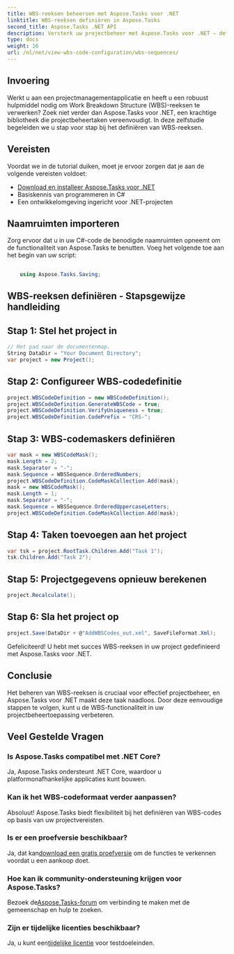 ```yaml
---
title: WBS-reeksen beheersen met Aspose.Tasks voor .NET
linktitle: WBS-reeksen definiëren in Aspose.Tasks
second_title: Aspose.Tasks .NET API
description: Versterk uw projectbeheer met Aspose.Tasks voor .NET – definieer naadloos WBS-reeksen en verbeter moeiteloos de efficiëntie. #Aspose #Taken #MS-project
type: docs
weight: 16
url: /nl/net/view-wbs-code-configuration/wbs-sequences/
---
```

## Invoering
Werkt u aan een projectmanagementapplicatie en heeft u een robuust hulpmiddel nodig om Work Breakdown Structure (WBS)-reeksen te verwerken? Zoek niet verder dan Aspose.Tasks voor .NET, een krachtige bibliotheek die projectbeheertaken vereenvoudigt. In deze zelfstudie begeleiden we u stap voor stap bij het definiëren van WBS-reeksen.
## Vereisten
Voordat we in de tutorial duiken, moet je ervoor zorgen dat je aan de volgende vereisten voldoet:
- [Download en installeer Aspose.Tasks voor .NET](https://releases.aspose.com/tasks/net/)
- Basiskennis van programmeren in C#
- Een ontwikkelomgeving ingericht voor .NET-projecten
## Naamruimten importeren
Zorg ervoor dat u in uw C#-code de benodigde naamruimten opneemt om de functionaliteit van Aspose.Tasks te benutten. Voeg het volgende toe aan het begin van uw script:
```csharp
    
    using Aspose.Tasks.Saving;
```
## WBS-reeksen definiëren - Stapsgewijze handleiding
## Stap 1: Stel het project in
```csharp
// Het pad naar de documentenmap.
String DataDir = "Your Document Directory";
var project = new Project();
```
## Stap 2: Configureer WBS-codedefinitie
```csharp
project.WBSCodeDefinition = new WBSCodeDefinition();
project.WBSCodeDefinition.GenerateWBSCode = true;
project.WBSCodeDefinition.VerifyUniqueness = true;
project.WBSCodeDefinition.CodePrefix = "CRS-";
```
## Stap 3: WBS-codemaskers definiëren
```csharp
var mask = new WBSCodeMask();
mask.Length = 2;
mask.Separator = "-";
mask.Sequence = WBSSequence.OrderedNumbers;
project.WBSCodeDefinition.CodeMaskCollection.Add(mask);
mask = new WBSCodeMask();
mask.Length = 1;
mask.Separator = "-";
mask.Sequence = WBSSequence.OrderedUppercaseLetters;
project.WBSCodeDefinition.CodeMaskCollection.Add(mask);
```
## Stap 4: Taken toevoegen aan het project
```csharp
var tsk = project.RootTask.Children.Add("Task 1");
tsk.Children.Add("Task 2");
```
## Stap 5: Projectgegevens opnieuw berekenen
```csharp
project.Recalculate();
```
## Stap 6: Sla het project op
```csharp
project.Save(DataDir + @"AddWBSCodes_out.xml", SaveFileFormat.Xml);
```
Gefeliciteerd! U hebt met succes WBS-reeksen in uw project gedefinieerd met Aspose.Tasks voor .NET.
## Conclusie
Het beheren van WBS-reeksen is cruciaal voor effectief projectbeheer, en Aspose.Tasks voor .NET maakt deze taak naadloos. Door deze eenvoudige stappen te volgen, kunt u de WBS-functionaliteit in uw projectbeheertoepassing verbeteren.
## Veel Gestelde Vragen
### Is Aspose.Tasks compatibel met .NET Core?
Ja, Aspose.Tasks ondersteunt .NET Core, waardoor u platformonafhankelijke applicaties kunt bouwen.
### Kan ik het WBS-codeformaat verder aanpassen?
Absoluut! Aspose.Tasks biedt flexibiliteit bij het definiëren van WBS-codes op basis van uw projectvereisten.
### Is er een proefversie beschikbaar?
 Ja, dat kan[download een gratis proefversie](https://releases.aspose.com/) om de functies te verkennen voordat u een aankoop doet.
### Hoe kan ik community-ondersteuning krijgen voor Aspose.Tasks?
 Bezoek de[Aspose.Tasks-forum](https://forum.aspose.com/c/tasks/15) om verbinding te maken met de gemeenschap en hulp te zoeken.
### Zijn er tijdelijke licenties beschikbaar?
 Ja, u kunt een[tijdelijke licentie](https://purchase.aspose.com/temporary-license/) voor testdoeleinden.